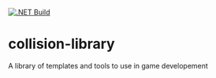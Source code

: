 [![.NET Build](https://github.com/ThinkLink99/collision-library/actions/workflows/dotnet.yml/badge.svg)](https://github.com/ThinkLink99/collision-library/actions/workflows/dotnet.yml)

# collision-library
A library of templates and tools to use in game developement
